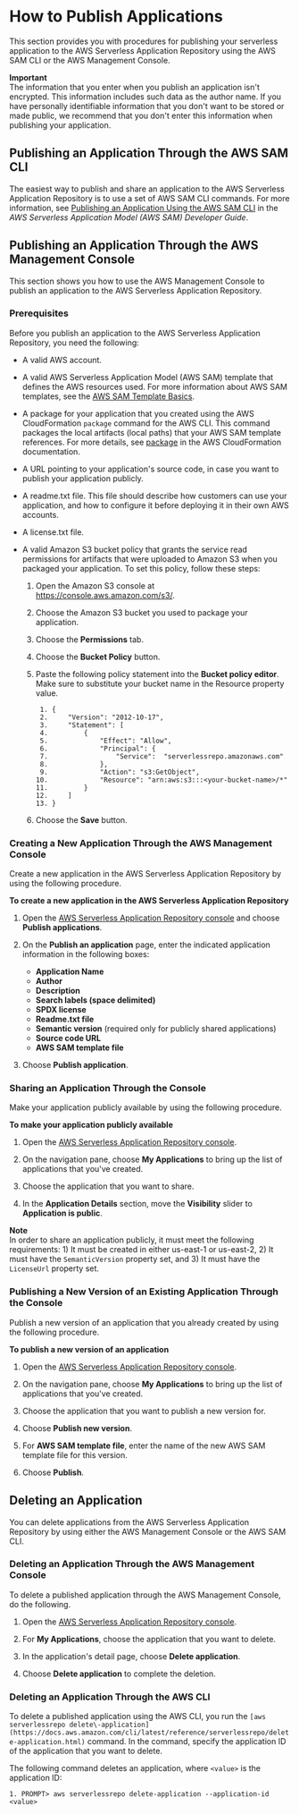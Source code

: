 # How to Publish Applications<a name="serverlessrepo-how-to-publish"></a>

This section provides you with procedures for publishing your serverless application to the AWS Serverless Application Repository using the AWS SAM CLI or the AWS Management Console\.

**Important**  
The information that you enter when you publish an application isn't encrypted\. This information includes such data as the author name\. If you have personally identifiable information that you don't want to be stored or made public, we recommend that you don't enter this information when publishing your application\.

## Publishing an Application Through the AWS SAM CLI<a name="publishing-application-through-cli"></a>

The easiest way to publish and share an application to the AWS Serverless Application Repository is to use a set of AWS SAM CLI commands\. For more information, see [Publishing an Application Using the AWS SAM CLI](https://docs.aws.amazon.com/serverless-application-model/latest/developerguide/serverless-sam-template-publishing-applications.html) in the *AWS Serverless Application Model \(AWS SAM\) Developer Guide*\.

## Publishing an Application Through the AWS Management Console<a name="publishing-application-through-aws-console"></a>

This section shows you how to use the AWS Management Console to publish an application to the AWS Serverless Application Repository\.

### Prerequisites<a name="publishing-application-prerequisites"></a>

Before you publish an application to the AWS Serverless Application Repository, you need the following:
+ A valid AWS account\.
+ A valid AWS Serverless Application Model \(AWS SAM\) template that defines the AWS resources used\. For more information about AWS SAM templates, see the [AWS SAM Template Basics](https://docs.aws.amazon.com/serverless-application-model/latest/developerguide/serverless-sam-template-basics.html)\. 
+ A package for your application that you created using the AWS CloudFormation `package` command for the AWS CLI\. This command packages the local artifacts \(local paths\) that your AWS SAM template references\. For more details, see [package](http://docs.aws.amazon.com/cli/latest/reference/cloudformation/package.html) in the AWS CloudFormation documentation\. 
+ A URL pointing to your application's source code, in case you want to publish your application publicly\.
+ A readme\.txt file\. This file should describe how customers can use your application, and how to configure it before deploying it in their own AWS accounts\. 
+ A license\.txt file\.
+ A valid Amazon S3 bucket policy that grants the service read permissions for artifacts that were uploaded to Amazon S3 when you packaged your application\. To set this policy, follow these steps:

  1. Open the Amazon S3 console at [https://console\.aws\.amazon\.com/s3/](https://console.aws.amazon.com/s3/)\.

  1. Choose the Amazon S3 bucket you used to package your application\.

  1. Choose the **Permissions** tab\.

  1. Choose the **Bucket Policy** button\.

  1. Paste the following policy statement into the **Bucket policy editor**\. Make sure to substitute your bucket name in the Resource property value\.

     ```
      1. {
      2.     "Version": "2012-10-17",
      3.     "Statement": [
      4.         {
      5.             "Effect": "Allow",
      6.             "Principal": {
      7.                 "Service":  "serverlessrepo.amazonaws.com"
      8.             },
      9.             "Action": "s3:GetObject",
     10.             "Resource": "arn:aws:s3:::<your-bucket-name>/*"
     11.         }
     12.     ]
     13. }
     ```

  1. Choose the **Save** button\.

### Creating a New Application Through the AWS Management Console<a name="create-new-application"></a>

Create a new application in the AWS Serverless Application Repository by using the following procedure\.

**To create a new application in the AWS Serverless Application Repository**

1. Open the [AWS Serverless Application Repository console](https://console.aws.amazon.com/serverlessrepo/home) and choose **Publish applications**\.

1. On the **Publish an application** page, enter the indicated application information in the following boxes:
   + **Application Name**
   + **Author**
   + **Description**
   + **Search labels \(space delimited\)**
   + **SPDX license**
   + **Readme\.txt file**
   + **Semantic version** \(required only for publicly shared applications\)
   + **Source code URL**
   + **AWS SAM template file**

1. Choose **Publish application**\.

### Sharing an Application Through the Console<a name="share-application"></a>

Make your application publicly available by using the following procedure\.

**To make your application publicly available**

1. Open the [AWS Serverless Application Repository console](https://console.aws.amazon.com/serverlessrepo/home)\.

1. On the navigation pane, choose **My Applications** to bring up the list of applications that you've created\.

1. Choose the application that you want to share\.

1. In the **Application Details** section, move the **Visibility** slider to **Application is public**\.

**Note**  
In order to share an application publicly, it must meet the following requirements: 1\) It must be created in either us\-east\-1 or us\-east\-2, 2\) It must have the `SemanticVersion` property set, and 3\) It must have the `LicenseUrl` property set\.

### Publishing a New Version of an Existing Application Through the Console<a name="publish-new-version-of-application"></a>

Publish a new version of an application that you already created by using the following procedure\.

**To publish a new version of an application**

1. Open the [AWS Serverless Application Repository console](https://console.aws.amazon.com/serverlessrepo/home)\.

1. On the navigation pane, choose **My Applications** to bring up the list of applications that you've created\.

1. Choose the application that you want to publish a new version for\.

1. Choose **Publish new version**\.

1. For **AWS SAM template file**, enter the name of the new AWS SAM template file for this version\.

1. Choose **Publish**\.

## Deleting an Application<a name="deleting-applications"></a>

You can delete applications from the AWS Serverless Application Repository by using either the AWS Management Console or the AWS SAM CLI\.

### Deleting an Application Through the AWS Management Console<a name="deleting-application-through-aws-console"></a>

To delete a published application through the AWS Management Console, do the following\.

1. Open the [AWS Serverless Application Repository console](https://console.aws.amazon.com/serverlessrepo/home)\.

1. For **My Applications**, choose the application that you want to delete\.

1. In the application's detail page, choose **Delete application**\. 

1. Choose **Delete application** to complete the deletion\.

### Deleting an Application Through the AWS CLI<a name="deleting-application-through-cli"></a>

To delete a published application using the AWS CLI, you run the `[aws serverlessrepo delete\-application](https://docs.aws.amazon.com/cli/latest/reference/serverlessrepo/delete-application.html)` command\. In the command, specify the application ID of the application that you want to delete\.

The following command deletes an application, where `<value>` is the application ID:

```
1. PROMPT> aws serverlessrepo delete-application --application-id <value>
```